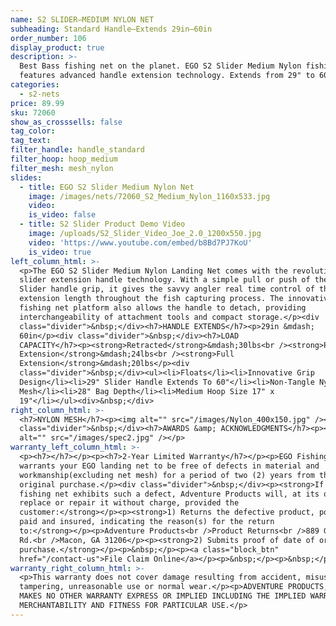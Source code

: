 ```yaml
---
name: S2 SLIDER—MEDIUM NYLON NET
subheading: Standard Handle—Extends 29in–60in
order_number: 106
display_product: true
description: >-
  Best Bass fishing net on the planet. EGO S2 Slider Medium Nylon fishing net
  features advanced handle extension technology. Extends from 29" to 60"
categories:
  - s2-nets
price: 89.99
sku: 72060
show_as_crosssells: false
tag_color:
tag_text:
filter_handle: handle_standard
filter_hoop: hoop_medium
filter_mesh: mesh_nylon
slides:
  - title: EGO S2 Slider Medium Nylon Net
    image: /images/nets/72060_S2_Medium_Nylon_1160x533.jpg
    video:
    is_video: false
  - title: S2 Slider Product Demo Video
    image: /uploads/S2_Slider_Video_Joe_2.0_1200x550.jpg
    video: 'https://www.youtube.com/embed/b8Bd7PJ7KoU'
    is_video: true
left_column_html: >-
  <p>The EGO S2 Slider Medium Nylon Landing Net comes with the revolutionary S2
  slider extension handle technology. With a simple pull or push of the S2
  Slider handle grip, it gives the savvy angler real time control of the handle
  extension length throughout the fish capturing process. The innovative modular
  fishing net platform also allows the handle to detach, providing
  interchangeability of attachment tools and compact storage.</p><div
  class="divider">&nbsp;</div><h7>HANDLE EXTENDS</h7><p>29in &mdash;
  60in</p><div class="divider">&nbsp;</div><h7>LOAD
  CAPACITY</h7><p><strong>Retracted</strong>&mdash;30lbs<br /><strong>Partial
  Extension</strong>&mdash;24lbs<br /><strong>Full
  Extension</strong>&mdash;20lbs</p><div
  class="divider">&nbsp;</div><ul><li>Floats</li><li>Innovative Grip
  Design</li><li>29" Slider Handle Extends To 60"</li><li>Non-Tangle Nylon
  Mesh</li><li>28" Bag Depth</li><li>Medium Hoop Size 17" x
  19"</li></ul><div>&nbsp;</div>
right_column_html: >-
  <h7>NYLON MESH</h7><p><img alt="" src="/images/Nylon_400x150.jpg" /></p><div
  class="divider">&nbsp;</div><h7>AWARDS &amp; ACKNOWLEDGMENTS</h7><p><img
  alt="" src="/images/spec2.jpg" /></p>
warranty_left_column_html: >-
  <p><h7></h7></p><p><h7>2-Year Limited Warranty</h7></p><p>EGO Fishing Gear
  warrants your EGO landing net to be free of defects in material and
  workmanship(excluding net mesh) for a period of two (2) years from the date of
  original purchase.</p><div class="divider">&nbsp;</div><p><strong>If your EGO
  fishing net exhibits such a defect, Adventure Products will, at its option,
  replace or repair it without charge, provided the
  customer:</strong></p><p><strong>1) Returns the defective product, postage
  paid and insured, indicating the reason(s) for the return
  to:</strong></p><p>Adventure Products<br />Product Returns<br />889 Guy Paine
  Rd.<br />Macon, GA 31206</p><p><strong>2) Submits proof of date of original
  purchase.</strong></p><p>&nbsp;</p><p><a class="block_btn"
  href="/contact-us">File Claim Online</a></p><p>&nbsp;</p><p>&nbsp;</p>
warranty_right_column_html: >-
  <p>This warranty does not cover damage resulting from accident, misuse, abuse,
  tampering, unreasonable use or normal wear.</p><p>ADVENTURE PRODUCTS, INC.
  MAKES NO OTHER WARRANTY EXPRESS OR IMPLIED INCLUDING THE IMPLIED WARRANTIES OF
  MERCHANTABILITY AND FITNESS FOR PARTICULAR USE.</p>
---
```

